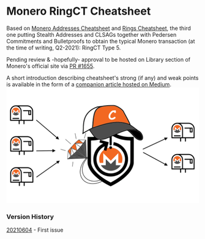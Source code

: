 # Monero RingCT Cheatsheet

Based on [Monero Addresses Cheatsheet](https://github.com/baro77/MoneroAddressesCS) and [Rings Cheatsheet](https://github.com/baro77/RingsCS), the third one putting Stealth Addresses and CLSAGs together with Pedersen Commitments and Bulletproofs to obtain the typical Monero transaction (at the time of writing, Q2-2021): RingCT Type 5.

Pending review & -hopefully- approval to be hosted on Library section of Monero's official site via [PR #1655](https://github.com/monero-project/monero-site/pull/1655).

A short introduction describing cheatsheet's strong (if any) and weak points is available in the form of a [companion article hosted on Medium](https://baro77.medium.com/monero-ringct-cheatsheet-8a9fcf580600?source=friends_link&sk=4504b16263b3beb4152498662bd4b9ae).
[![RingCT](featured.png)](https://baro77.medium.com/monero-ringct-cheatsheet-8a9fcf580600?source=friends_link&sk=4504b16263b3beb4152498662bd4b9ae)

### Version History

[20210604](https://github.com/baro77/RctCS/blob/main/RctCheatsheet20210604.pdf) - First issue
